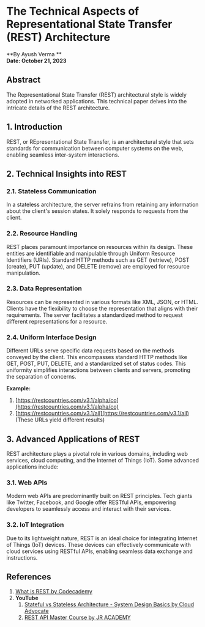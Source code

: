 # The Technical Aspects of Representational State Transfer (REST) Architecture

**By Ayush Verma **  
**Date: October 21, 2023**

## Abstract

The Representational State Transfer (REST) architectural style is widely adopted in networked applications. This technical paper delves into the intricate details of the REST architecture.

## 1. Introduction

REST, or REpresentational State Transfer, is an architectural style that sets standards for communication between computer systems on the web, enabling seamless inter-system interactions.

## 2. Technical Insights into REST

### 2.1. Stateless Communication

In a stateless architecture, the server refrains from retaining any information about the client's session states. It solely responds to requests from the client.

### 2.2. Resource Handling

REST places paramount importance on resources within its design. These entities are identifiable and manipulable through Uniform Resource Identifiers (URIs). Standard HTTP methods such as GET (retrieve), POST (create), PUT (update), and DELETE (remove) are employed for resource manipulation.

### 2.3. Data Representation

Resources can be represented in various formats like XML, JSON, or HTML. Clients have the flexibility to choose the representation that aligns with their requirements. The server facilitates a standardized method to request different representations for a resource.

### 2.4. Uniform Interface Design

Different URLs serve specific data requests based on the methods conveyed by the client. This encompasses standard HTTP methods like GET, POST, PUT, DELETE, and a standardized set of status codes. This uniformity simplifies interactions between clients and servers, promoting the separation of concerns.

**Example:**
1. [https://restcountries.com/v3.1/alpha/co](https://restcountries.com/v3.1/alpha/co)
2. [https://restcountries.com/v3.1/all](https://restcountries.com/v3.1/all) (These URLs yield different results)

## 3. Advanced Applications of REST

REST architecture plays a pivotal role in various domains, including web services, cloud computing, and the Internet of Things (IoT). Some advanced applications include:

### 3.1. Web APIs

Modern web APIs are predominantly built on REST principles. Tech giants like Twitter, Facebook, and Google offer RESTful APIs, empowering developers to seamlessly access and interact with their services.

### 3.2. IoT Integration

Due to its lightweight nature, REST is an ideal choice for integrating Internet of Things (IoT) devices. These devices can effectively communicate with cloud services using RESTful APIs, enabling seamless data exchange and instructions.

## References

1. [What is REST by Codecademy](https://www.codecademy.com/article/what-is-rest)
2. **YouTube**
   1. [Stateful vs Stateless Architecture - System Design Basics by Cloud Advocate](https://www.youtube.com/watch?v=P8D6P-6KVNM)
   2. [REST API Master Course by JR ACADEMY](https://youtube.com/playlist?list=PLqwmiTs6Z6PG9-0JT_Zt_gKCxyshjCwEA&si=Vu2bRpi_6E_AIpZs)
